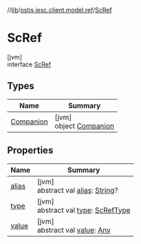 //[lib](../../../index.md)/[ostis.jesc.client.model.ref](../index.md)/[ScRef](index.md)

# ScRef

[jvm]\
interface [ScRef](index.md)

## Types

| Name | Summary |
|---|---|
| [Companion](-companion/index.md) | [jvm]<br>object [Companion](-companion/index.md) |

## Properties

| Name | Summary |
|---|---|
| [alias](alias.md) | [jvm]<br>abstract val [alias](alias.md): [String](https://kotlinlang.org/api/latest/jvm/stdlib/kotlin/-string/index.html)? |
| [type](type.md) | [jvm]<br>abstract val [type](type.md): [ScRefType](../-sc-ref-type/index.md) |
| [value](value.md) | [jvm]<br>abstract val [value](value.md): [Any](https://kotlinlang.org/api/latest/jvm/stdlib/kotlin/-any/index.html) |

